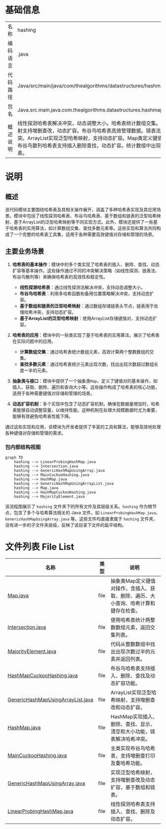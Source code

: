 # 基础信息

|      |      |
|------|------|
| 名称 | hashing |
| 编码语言 | .java |
| 代码路径 | Java/src/main/java/com/thealgorithms/datastructures/hashmap/hashing |
| 包名 | Java.src.main.java.com.thealgorithms.datastructures.hashmap.hashing |
| 概述说明 | 线性探测哈希表解决冲突，动态调整大小。哈希表统计数组交集。泛型哈希映射支持增删查改，动态扩容。布谷鸟哈希表高效管理数据。链表法处理哈希冲突。ArrayList实现泛型哈希映射，支持动态扩容。Map类定义键值对操作。布谷鸟散列哈希表支持插入删除查找，动态扩容。统计数组中出现次数超半元素。 |

# 说明

## 概述
该代码模块主要围绕哈希表及其相关操作展开，涵盖了多种哈希表实现及其应用场景。模块中包括了线性探测哈希表、布谷鸟哈希表、基于数组和链表的泛型哈希映射、基于ArrayList的泛型哈希映射等不同实现方式。此外，模块还提供了一些基于哈希表的实用算法，如计算数组交集、查找多数元素等。这些实现和算法共同构成了一个完整的哈希表工具集，适用于各种需要高效键值对存储和管理的场景。

## 主要业务场景
1. **哈希表的基本操作**：模块中的多个类实现了哈希表的插入、删除、查找、动态扩容等基本操作。这些操作通过不同的冲突解决策略（如线性探测、链表法、布谷鸟散列等）来确保哈希表的高效性和稳定性。
   - **线性探测哈希表**：通过线性探测法解决冲突，支持动态调整大小。
   - **布谷鸟哈希表**：利用多哈希函数和备用位置策略解决冲突，支持动态扩容。
   - **基于数组和链表的泛型哈希映射**：通过数组存储链表头节点，链表用于处理哈希冲突，支持动态扩容。
   - **基于ArrayList的泛型哈希映射**：使用ArrayList存储键值对，支持动态扩容。

2. **哈希表的应用**：模块中的一些类实现了基于哈希表的实用算法，展示了哈希表在实际问题中的应用。
   - **计算数组交集**：通过哈希表统计数组元素，高效计算两个整数数组的交集。
   - **查找多数元素**：通过哈希表统计元素出现次数，找出出现次数超过数组长度一半的元素。

3. **抽象类与接口**：模块中提供了一个抽象类`Map`，定义了键值对的基本操作，如插入、获取、删除、遍历和查询大小等。这些操作构成了哈希表的核心功能，适用于各种需要键值对存储和管理的场景。

4. **动态扩容机制**：多个实现中包含了动态扩容机制，确保在数据量增加时，哈希表能够自动调整容量，以维持性能。这种机制在处理大规模数据时尤为重要，能够有效避免哈希表性能下降。

通过这些实现和应用，该模块为开发者提供了丰富的工具和算法，能够高效地处理各种键值对存储和管理的需求。


### 包内部结构视图

```mermaid
graph TD
    hashing --> LinearProbingHashMap.java
    hashing --> Intersection.java
    hashing --> GenericHashMapUsingArray.java
    hashing --> MainCuckooHashing.java
    hashing --> HashMap.java
    hashing --> GenericHashMapUsingArrayList.java
    hashing --> Map.java
    hashing --> HashMapCuckooHashing.java
    hashing --> MajorityElement.java
```

该流程图展示了 `hashing` 文件夹下的所有文件及其层级关系。`hashing` 作为根节点，包含了多个与哈希算法相关的 Java 文件，如 `LinearProbingHashMap.java`、`GenericHashMapUsingArray.java` 等。这些文件均直接隶属于 `hashing` 文件夹，没有进一步的子文件夹层级，反映了该目录下文件的扁平结构。

# 文件列表 File List

| 名称   | 类型  | 说明 |
|-------|------|-------------|
| [Map.java](Map.md) | file | 抽象类Map定义键值对操作，含插入、获取、删除、遍历、大小查询、哈希计算和键存在检查。 |
| [Intersection.java](Intersection.md) | file | 使用哈希表统计两整数数组元素，返回交集列表。 |
| [MajorityElement.java](MajorityElement.md) | file | 代码从整数数组中找出出现次数过半的元素并返回列表。 |
| [HashMapCuckooHashing.java](HashMapCuckooHashing.md) | file | 布谷鸟哈希表支持插入、删除、查找及动态扩容功能。 |
| [GenericHashMapUsingArrayList.java](GenericHashMapUsingArrayList.md) | file | ArrayList实现泛型哈希映射，支持增删查改和动态扩容。 |
| [HashMap.java](HashMap.md) | file | HashMap实现插入、删除、查找、显示、清空和大小功能，链表解决哈希冲突。 |
| [MainCuckooHashing.java](MainCuckooHashing.md) | file | 主类实现布谷鸟哈希表，支持增删查打印及重哈希功能。 |
| [GenericHashMapUsingArray.java](GenericHashMapUsingArray.md) | file | 实现泛型哈希映射，支持增删查改及动态扩容，基于数组和链表。 |
| [LinearProbingHashMap.java](LinearProbingHashMap.md) | file | 线性探测哈希表支持插入、查找、删除及动态扩容。 |


